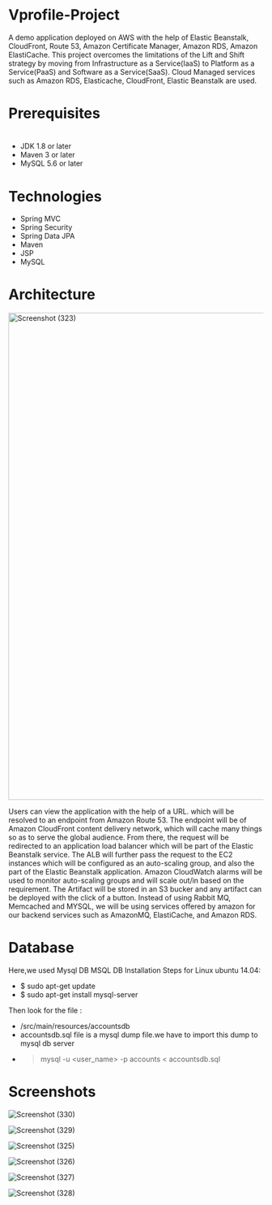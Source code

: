# Vprofile-Project

A demo application deployed on AWS with the help of Elastic Beanstalk, CloudFront, Route 53, Amazon Certificate Manager, Amazon RDS, Amazon ElastiCache. This project overcomes the limitations of the Lift and Shift strategy by moving from Infrastructure as a Service(IaaS) to Platform as a Service(PaaS) and Software as a Service(SaaS). Cloud Managed services such as Amazon RDS, Elasticache, CloudFront, Elastic Beanstalk are used.

# Prerequisites
#
- JDK 1.8 or later
- Maven 3 or later
- MySQL 5.6 or later

# Technologies 
- Spring MVC
- Spring Security
- Spring Data JPA
- Maven
- JSP
- MySQL

# Architecture 

<img width="960" alt="Screenshot (323)" src="https://user-images.githubusercontent.com/68735863/151782790-87adc898-0b56-4248-ba92-335869b3fedb.png">

Users can view the application with the help of a URL. which will be resolved to an endpoint from Amazon Route 53. The endpoint will be of Amazon CloudFront content delivery network, which will cache many things so as to serve the global audience. From there, the request will be redirected to an application load balancer which will be part of the Elastic Beanstalk service. The ALB will further pass the request to the EC2 instances which will be configured as an auto-scaling group, and also the part of the Elastic Beanstalk application. Amazon CloudWatch alarms will be used to monitor auto-scaling groups and will scale out/in based on the requirement. The Artifact will be stored in an S3 bucker and any artifact can be deployed with the click of a button. Instead of using Rabbit MQ, Memcached and MYSQL, we will be using services offered by amazon for our backend services such as AmazonMQ, ElastiCache, and Amazon RDS.

# Database
Here,we used Mysql DB 
MSQL DB Installation Steps for Linux ubuntu 14.04:
- $ sudo apt-get update
- $ sudo apt-get install mysql-server

Then look for the file :
- /src/main/resources/accountsdb
- accountsdb.sql file is a mysql dump file.we have to import this dump to mysql db server
- > mysql -u <user_name> -p accounts < accountsdb.sql

# Screenshots

![Screenshot (330)](https://user-images.githubusercontent.com/68735863/151853553-39ebc9a6-bede-4eb5-8e90-f805dbce7233.png)

![Screenshot (329)](https://user-images.githubusercontent.com/68735863/151853574-6e2985c0-456d-470f-a0ca-a6785221ef75.png)

![Screenshot (325)](https://user-images.githubusercontent.com/68735863/151853600-f666dcbb-8cb6-4686-ada5-4809a5200da2.png)

![Screenshot (326)](https://user-images.githubusercontent.com/68735863/151853622-1c5b84da-cb6f-44ff-afb3-24c7aee761b9.png)

![Screenshot (327)](https://user-images.githubusercontent.com/68735863/151853645-94cc96f3-201b-458c-b883-018f7809fc46.png)

![Screenshot (328)](https://user-images.githubusercontent.com/68735863/151853658-5b0b991a-d9d2-42ed-8194-ad4f6fd79e1e.png)

